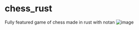 # chess_rust
Fully featured game of chess made in rust with notan
![image](https://user-images.githubusercontent.com/34283640/218280486-b31e5220-18ac-4aff-b3fa-33e394245db9.png)

